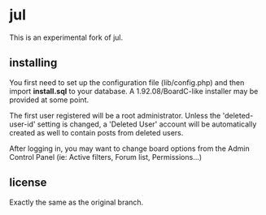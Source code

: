 # jul
This is an experimental fork of jul.

## installing
You first need to set up the configuration file (lib/config.php) and then import **install.sql** to your database. 
A 1.92.08/BoardC-like installer may be provided at some point.

The first user registered will be a root administrator. 
Unless the 'deleted-user-id' setting is changed, a 'Deleted User' account will be automatically created as well to contain posts from deleted users.

After logging in, you may want to change board options from the Admin Control Panel (ie: Active filters, Forum list, Permissions...)

## license
Exactly the same as the original branch.

